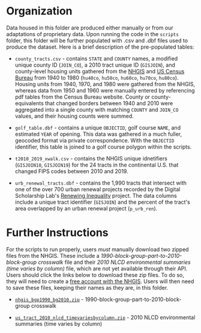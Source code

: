 # Organization
Data housed in this folder are produced either manually or from our adaptations of proprietary data. Upon running the code in the `scripts` folder, this folder will be further populated with .csv and .dbf files used to produce the dataset. Here is a brief description of the pre-populated tables:

- `county_tracts.csv` - contains `STATE` and `COUNTY` names, a modified unique county ID (`JOIN_CO`), a 2010 tract unique ID (`GISJOIN`), and county-level housing units gathered from the [NHGIS](https://data2.nhgis.org/main) and [US Census Bureau](https://www.census.gov/prod/www/decennial.html) from 1940 to 1980 (`hu40co`, `hu50co`, `hu60co`, `hu70co`, `hu80co`). Housing units from 1940, 1970, and 1980 were gathered from the NHGIS, whereas data from 1950 and 1960 were manually entered by referencing pdf tables from the Census Bureau website. County or county-equivalents that changed borders between 1940 and 2010 were aggregated into a single county with matching `COUNTY` and `JOIN_CO` values, and their housing counts were summed.

- `golf_table.dbf` - contains a unique `OBJECTID`, golf course `NAME`, and estimated `YEAR` of opening. This data was gathered in a much fuller, geocoded format via private correspondence. With the `OBJECTID` identifier, this table is joined to a golf course polygon within the scripts.

- `t2010_2019_xwalk.csv` - contains the NHGIS unique idnetifiers (`GISJOIN10`, `GISJOIN19`) for the 24 tracts in the continental U.S. that changed FIPS codes between 2010 and 2019.

- `urb_renewal_tracts.dbf` - contains the 1,990 tracts that intersect with one of the over 700 urban renewal projects recorded by the Digital Scholarship Lab's [Renewing Inequality](https://dsl.richmond.edu/panorama/renewal/#view=0/0/1&viz=cartogram) project. The data columns include a unique tract identifier (`GISJOIN`) and the percent of the tract's area overlapped by an urban renewal project (`p_urb_ren`).

# Further Instructions
For the scripts to run properly, users *must* manually download two zipped files from the NHGIS. These include a *1990-block-group-part-to-2010-block-group crosswalk* file and their *2010 NLCD environmental summaries (time varies by column)* file, which are not yet available through their API. Users should click the links below to download these zip files. To do so, they will need to create a [free account with the NHGIS](https://uma.pop.umn.edu/nhgis/user/new). Users will then need to save these files, keeping their names as they are, in this folder.

- [`nhgis_bgp1990_bg2010.zip`](https://data2.nhgis.org/crosswalks/nhgis_bgp1990_bg2010.zip) - 1990-block-group-part-to-2010-block-group crosswalk

- [`us_tract_2010_nlcd_timevariesbycolumn.zip`](https://data2.nhgis.org/environmental/us_tract_2010_nlcd_timevariesbycolumn.zip) - 2010 NLCD environmental summaries (time varies by column)

